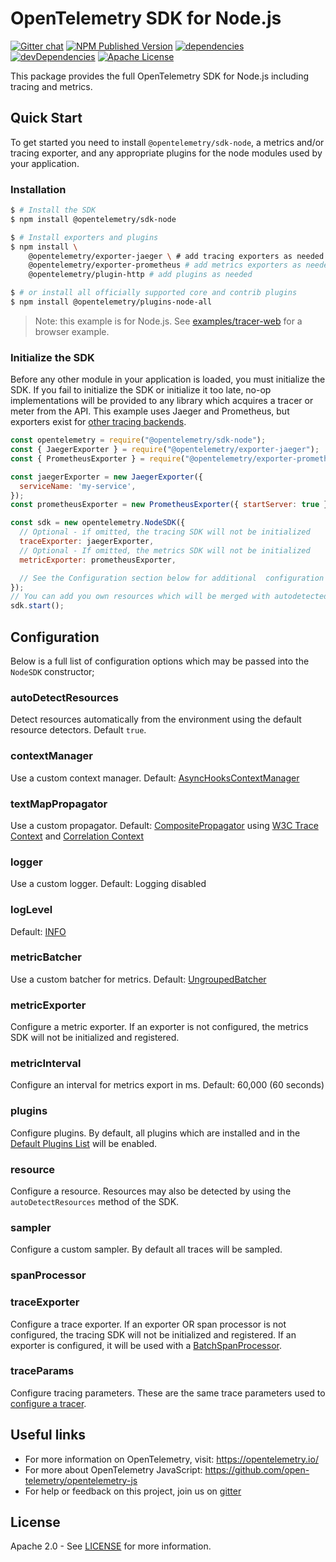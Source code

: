 # OpenTelemetry SDK for Node.js

[![Gitter chat][gitter-image]][gitter-url]
[![NPM Published Version][npm-img]][npm-url]
[![dependencies][dependencies-image]][dependencies-url]
[![devDependencies][devDependencies-image]][devDependencies-url]
[![Apache License][license-image]][license-image]

This package provides the full OpenTelemetry SDK for Node.js including tracing and metrics.

## Quick Start

To get started you need to install `@opentelemetry/sdk-node`, a metrics and/or tracing exporter, and any appropriate plugins for the node modules used by your application.

### Installation

```sh
$ # Install the SDK
$ npm install @opentelemetry/sdk-node

$ # Install exporters and plugins
$ npm install \
    @opentelemetry/exporter-jaeger \ # add tracing exporters as needed
    @opentelemetry/exporter-prometheus # add metrics exporters as needed
    @opentelemetry/plugin-http # add plugins as needed

$ # or install all officially supported core and contrib plugins
$ npm install @opentelemetry/plugins-node-all
```

> Note: this example is for Node.js. See [examples/tracer-web](https://github.com/open-telemetry/opentelemetry-js/tree/master/examples/tracer-web) for a browser example.

### Initialize the SDK

Before any other module in your application is loaded, you must initialize the SDK.
If you fail to initialize the SDK or initialize it too late, no-op implementations will be provided to any library which acquires a tracer or meter from the API.
This example uses Jaeger and Prometheus, but exporters exist for [other tracing backends][other-tracing-backends].

```javascript
const opentelemetry = require("@opentelemetry/sdk-node");
const { JaegerExporter } = require("@opentelemetry/exporter-jaeger");
const { PrometheusExporter } = require("@opentelemetry/exporter-prometheus");

const jaegerExporter = new JaegerExporter({
  serviceName: 'my-service',
});
const prometheusExporter = new PrometheusExporter({ startServer: true });

const sdk = new opentelemetry.NodeSDK({
  // Optional - if omitted, the tracing SDK will not be initialized
  traceExporter: jaegerExporter,
  // Optional - If omitted, the metrics SDK will not be initialized
  metricExporter: prometheusExporter,

  // See the Configuration section below for additional  configuration options
});
// You can add you own resources which will be merged with autodetected resources from the environment.
sdk.start();
```

## Configuration

Below is a full list of configuration options which may be passed into the `NodeSDK` constructor;

### autoDetectResources

Detect resources automatically from the environment using the default resource detectors. Default `true`.

### contextManager

Use a custom context manager. Default: [AsyncHooksContextManager](../opentelemetry-context-async-hooks/README.md)

### textMapPropagator

Use a custom propagator. Default: [CompositePropagator](../opentelemetry-core/src/context/propagation/composite.ts) using [W3C Trace Context](../opentelemetry-core/README.md#httptracecontext-propagator) and [Correlation Context](../opentelemetry-core/README.md#correlation-context-propagator)

### logger

Use a custom logger. Default: Logging disabled

### logLevel

Default: [INFO](../opentelemetry-core/src/common/types.ts#L19)

### metricBatcher

Use a custom batcher for metrics. Default: [UngroupedBatcher](../opentelemetry-metrics/src/export/Batcher.ts#L50)

### metricExporter

Configure a metric exporter. If an exporter is not configured, the metrics SDK will not be initialized and registered.

### metricInterval

Configure an interval for metrics export in ms. Default: 60,000 (60 seconds)

### plugins

Configure plugins. By default, all plugins which are installed and in the [Default Plugins List](../opentelemetry-node/src/config.ts#L29) will be enabled.

### resource

Configure a resource. Resources may also be detected by using the `autoDetectResources` method of the SDK.

### sampler

Configure a custom sampler. By default all traces will be sampled.

### spanProcessor

### traceExporter

Configure a trace exporter. If an exporter OR span processor is not configured, the tracing SDK will not be initialized and registered. If an exporter is configured, it will be used with a [BatchSpanProcessor](../opentelemetry-tracing/src/export/BatchSpanProcessor.ts).

### traceParams

Configure tracing parameters. These are the same trace parameters used to [configure a tracer](../opentelemetry-tracing/src/types.ts#L71).

## Useful links

- For more information on OpenTelemetry, visit: <https://opentelemetry.io/>
- For more about OpenTelemetry JavaScript: <https://github.com/open-telemetry/opentelemetry-js>
- For help or feedback on this project, join us on [gitter][gitter-url]

## License

Apache 2.0 - See [LICENSE][license-url] for more information.

[gitter-image]: https://badges.gitter.im/open-telemetry/opentelemetry-js.svg
[gitter-url]: https://gitter.im/open-telemetry/opentelemetry-node?utm_source=badge&utm_medium=badge&utm_campaign=pr-badge&utm_content=badge
[license-url]: https://github.com/open-telemetry/opentelemetry-js/blob/master/LICENSE
[license-image]: https://img.shields.io/badge/license-Apache_2.0-green.svg?style=flat
[dependencies-image]: https://david-dm.org/open-telemetry/opentelemetry-js/status.svg?path=packages/opentelemetry-sdk-node
[dependencies-url]: https://david-dm.org/open-telemetry/opentelemetry-js?path=packages%2Fopentelemetry-sdk-node
[devDependencies-image]: https://david-dm.org/open-telemetry/opentelemetry-js/dev-status.svg?path=packages/opentelemetry-sdk-node
[devDependencies-url]: https://david-dm.org/open-telemetry/opentelemetry-js?path=packages%2Fopentelemetry-sdk-node&type=dev
[npm-url]: https://www.npmjs.com/package/@opentelemetry/sdk-node
[npm-img]: https://badge.fury.io/js/%40opentelemetry%2Fsdk-node.svg

[other-tracing-backends]: https://github.com/open-telemetry/opentelemetry-js#trace-exporters
